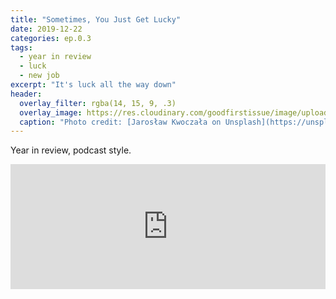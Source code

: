 ```yaml
---
title: "Sometimes, You Just Get Lucky"
date: 2019-12-22
categories: ep.0.3
tags:
  - year in review
  - luck
  - new job
excerpt: "It's luck all the way down"
header:
  overlay_filter: rgba(14, 15, 9, .3)
  overlay_image: https://res.cloudinary.com/goodfirstissue/image/upload/v1577115610/luck.jpg
  caption: "Photo credit: [Jarosław Kwoczała on Unsplash](https://unsplash.com/@sumekler?utm_source=unsplash&utm_medium=referral&utm_content=creditCopyText)"
---
```


Year in review, podcast style.

<iframe height="200px" width="100%" frameborder="no" scrolling="no" seamless src="https://player.simplecast.com/93a2fb0b-912a-400c-af48-23a6b5d41bf8?dark=false"></iframe>

